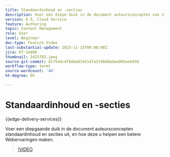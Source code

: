 ```yaml
---
title: Standaardinhoud en -secties
description: Voer een diepe duik in de document auteursconcepten van standaardinhoud en secties uit.
version: 6.5, Cloud Service
feature: Authoring
topic: Content Management
role: User
level: Beginner
doc-type: Feature Video
last-substantial-update: 2023-11-15T00:00:00Z
jira: KT-14468
thumbnail: 3425702.jpeg
source-git-commit: d17544c4f8dda03e5147a1f48dbbdae005ee9438
workflow-type: tm+mt
source-wordcount: '46'
ht-degree: 0%

---
```



# Standaardinhoud en -secties

{{edge-delivery-services}}

Voer een diepgaande duik in de document auteursconcepten standaardinhoud en secties uit, en hoe deze u helpen een betere Webervaringen maken.

>[!VIDEO](https://video.tv.adobe.com/v/3425702/?learn=on)
